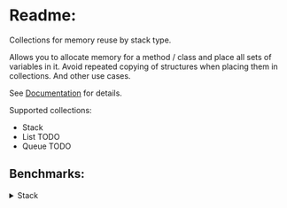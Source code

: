 # Readme:
Collections for memory reuse by stack type.

Allows you to allocate memory for a method / class and place all sets of variables in it.
Avoid repeated copying of structures when placing them in collections.
And other use cases.

See [Documentation](https://github.com/SoftStoneDevelop/StackMemoryCollections/blob/main/Documentation/Readme.md) for details.

Supported collections:
- Stack
- List TODO
- Queue TODO

## Benchmarks:

<details><summary>Stack</summary>

### Primitive types:
Stack elements are primitives: byte, float, int, short, decimal... .

[PrimitiveSimpleJob result](https://github.com/SoftStoneDevelop/StackMemoryCollections/blob/main/BenchmarkResults/Benchmark.PrimitiveSimpleJob-report-github.md):
[Code](https://github.com/SoftStoneDevelop/StackMemoryCollections/blob/main/Src/Benchmarks/Stack/Simple/PrimitiveSimpleJob.cs)

[PrimitiveOptimalJob result](https://github.com/SoftStoneDevelop/StackMemoryCollections/blob/main/BenchmarkResults/Benchmark.PrimitiveOptimalJob-report-github.md):
[Code](https://github.com/SoftStoneDevelop/StackMemoryCollections/blob/main/Src/Benchmarks/Stack/Optimal/PrimitiveOptimalJob.cs)

______
### Class:
Stack elements are classes.

[ClassSimpleJob result](https://github.com/SoftStoneDevelop/StackMemoryCollections/blob/main/BenchmarkResults/Benchmark.ClassSimpleJob-report-github.md):
[Code](https://github.com/SoftStoneDevelop/StackMemoryCollections/blob/main/Src/Benchmarks/Stack/Simple/ClassSimpleJob.cs)

[ClassOptimalJob result](https://github.com/SoftStoneDevelop/StackMemoryCollections/blob/main/BenchmarkResults/Benchmark.ClassOptimalJob-report-github.md):
[Code](https://github.com/SoftStoneDevelop/StackMemoryCollections/blob/main/Src/Benchmarks/Stack/Optimal/ClassOptimalJob.cs)

______
### Struct:
Stack elements are structures.

[StructSimpleJob result](https://github.com/SoftStoneDevelop/StackMemoryCollections/blob/main/BenchmarkResults/Benchmark.StructSimpleJob-report-github.md):
[Code](https://github.com/SoftStoneDevelop/StackMemoryCollections/blob/main/Src/Benchmarks/Stack/Simple/StructSimpleJob.cs)

[StructOptimalJob result](https://github.com/SoftStoneDevelop/StackMemoryCollections/blob/main/BenchmarkResults/Benchmark.StructOptimalJob-report-github.md):
[Code](https://github.com/SoftStoneDevelop/StackMemoryCollections/blob/main/Src/Benchmarks/Stack/Optimal/StructOptimalJob.cs)

______

</details>
